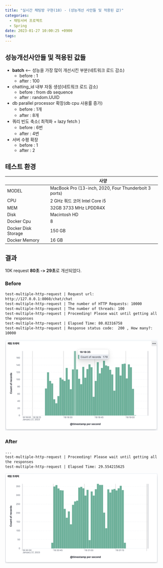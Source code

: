```yaml
---
title: "실시간 채팅방 구현(18) - (성능개선 사안들 및 적용된 값)"
categories:
  - 채팅서버 프로젝트
  - Spring
date: 2023-01-27 10:00:25 +0900
tags:
---
```


## 성능개선사안들 및 적용된 값들
* **batch** <-- 성능을 가장 많이 개선시킨 부분(네트워크 로드 감소)
  * before : 1
  * after : 100
* chatting_id 내부 자동 생성(네트워크 로드 감소)
  * before : from db sequence
  * after : random.UUID
* db parallel processor 확장(db cpu 사용률 증가)
  * before : 1개
  * after : 8개
* 쿼리 빈도 축소( 최적화 + lazy fetch )
  * before : 6번
  * after : 4번
* 서버 수평 확장
  * before : 1
  * after : 2

## 테스트 환경

|                     | 사양                                                    | 
|---------------------|-------------------------------------------------------|
| MODEL               | MacBook Pro (13-inch, 2020, Four Thunderbolt 3 ports) |
| CPU                 | 2 GHz 쿼드 코어 Intel Core i5                             |
| MEM                 | 32GB 3733 MHz LPDDR4X                                 |
| Disk                | Macintosh HD                                          |
| Docker Cpu          | 8                                                     |
| Docker Disk Storage | 150 GB                                                |
| Docker Memory       | 16 GB                                                 |

## 결과
10K request **80초 -> 29초**로 개선되었다.

### Before
```
test-multiple-http-request | Request url: http://127.0.0.1:8060/chat/chat
test-multiple-http-request | The number of HTTP Requests: 10000
test-multiple-http-request | The number of threads: 100
test-multiple-http-request | Proceeding! Please wait until getting all the responses
test-multiple-http-request | Elapsed Time: 80.02316758
test-multiple-http-request | Response status code:  200 , How many?:  10000
```

![img](../../assets/img/db/2.png)

### After
```
...
test-multiple-http-request | Proceeding! Please wait until getting all the responses
test-multiple-http-request | Elapsed Time: 29.554215625
```

![img](../../assets/img/db/8.png)